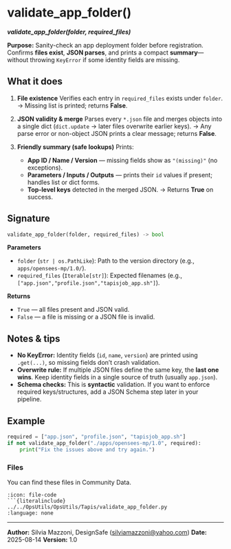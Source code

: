 # validate_app_folder()
***validate_app_folder(folder, required_files)***

**Purpose:** Sanity-check an app deployment folder before registration. Confirms **files exist**, **JSON parses**, and prints a compact **summary**—without throwing `KeyError` if some identity fields are missing.

## What it does

1. **File existence**
   Verifies each entry in `required_files` exists under `folder`.
   → Missing list is printed; returns **False**.

2. **JSON validity & merge**
   Parses every `*.json` file and merges objects into a single dict (`dict.update` → later files overwrite earlier keys).
   → Any parse error or non-object JSON prints a clear message; returns **False**.

3. **Friendly summary (safe lookups)**
   Prints:

   * **App ID / Name / Version** — missing fields show as `"(missing)"` (no exceptions).
   * **Parameters / Inputs / Outputs** — prints their `id` values if present; handles list or dict forms.
   * **Top-level keys** detected in the merged JSON.
     → Returns **True** on success.

## Signature

```python
validate_app_folder(folder, required_files) -> bool
```

**Parameters**

* `folder` (`str | os.PathLike`): Path to the version directory (e.g., `apps/opensees-mp/1.0/`).
* `required_files` (`Iterable[str]`): Expected filenames (e.g., `["app.json","profile.json","tapisjob_app.sh"]`).

**Returns**

* `True` — all files present and JSON valid.
* `False` — a file is missing or a JSON file is invalid.

## Notes & tips

* **No KeyError:** Identity fields (`id`, `name`, `version`) are printed using `.get(...)`, so missing fields don’t crash validation.
* **Overwrite rule:** If multiple JSON files define the same key, the **last one wins**. Keep identity fields in a single source of truth (usually `app.json`).
* **Schema checks:** This is **syntactic** validation. If you want to enforce required keys/structures, add a JSON Schema step later in your pipeline.

## Example

```python
required = ["app.json", "profile.json", "tapisjob_app.sh"]
if not validate_app_folder("./apps/opensees-mp/1.0", required):
    print("Fix the issues above and try again.")
```




### Files
You can find these files in Community Data.

```{dropdown} validate_app_folder.py
:icon: file-code
```{literalinclude} ../../OpsUtils/OpsUtils/Tapis/validate_app_folder.py
:language: none
```


---

**Author:** Silvia Mazzoni, DesignSafe (silviamazzoni@yahoo.com)
**Date:** 2025-08-14
**Version:** 1.0